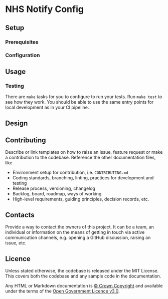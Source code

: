 # NHS Notify Config

## Setup

### Prerequisites

### Configuration

## Usage

### Testing

There are `make` tasks for you to configure to run your tests. Run
`make test` to see how they work. You should be able to use the same
entry points for local development as in your CI pipeline.

## Design

## Contributing

Describe or link templates on how to raise an issue, feature request
or make a contribution to the codebase. Reference the other
documentation files, like

- Environment setup for contribution, i.e. `CONTRIBUTING.md`
- Coding standards, branching, linting, practices for development and
  testing
- Release process, versioning, changelog
- Backlog, board, roadmap, ways of working
- High-level requirements, guiding principles, decision records, etc.

## Contacts

Provide a way to contact the owners of this project. It can be a team,
an individual or information on the means of getting in touch via
active communication channels, e.g. opening a GitHub discussion,
raising an issue, etc.

## Licence

Unless stated otherwise, the codebase is released under the MIT
License. This covers both the codebase and any sample code in the
documentation.

Any HTML or Markdown documentation
is [© Crown Copyright](https://www.nationalarchives.gov.uk/information-management/re-using-public-sector-information/uk-government-licensing-framework/crown-copyright/)
and available under the terms of
the [Open Government Licence v3.0](https://www.nationalarchives.gov.uk/doc/open-government-licence/version/3/).
